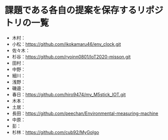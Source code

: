# 課題である各自の提案を保存するリポジトリの一覧
- 木村：
- 小松：https://github.com/ikokamaru46/env_clock.git
- 佐々木：
- 杉谷：https://github.com/ryoinn0801/IoT2020-misson.git
- 田村：
- 中野：
- 細川：
- 浅野：
- 磯邉：
- 春日：https://github.com/hiro9474/my_M5stick_IOT.git
- 木本：
- 土居：
- 長田：https://github.com/peechan/Environmental-measuring-machine
- 中原：
- 彭：
- 杉林：https://github.com/cub92/MyGolgo
